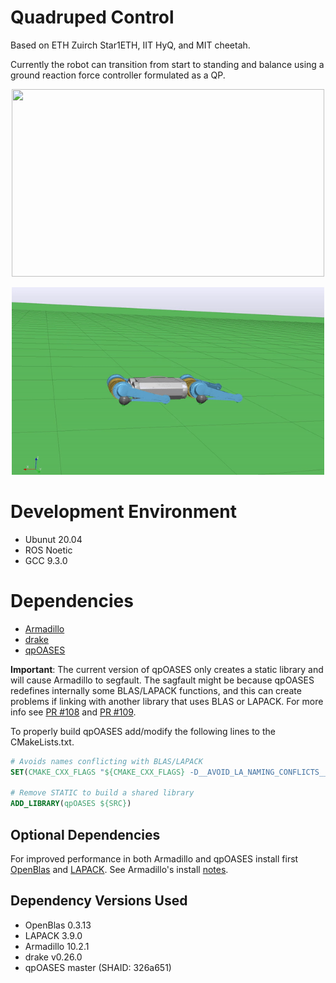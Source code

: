 # Quadruped Control 
Based on ETH Zuirch Star1ETH, IIT HyQ, and MIT cheetah. 

Currently the robot can transition from start to standing and balance using a ground
reaction force controller formulated as a QP. 

<p align="center">
  <img src="quadruped_controller/media/stance_control.gif" width="500" height="300"/>
</p>

<p align="center">
  <img src="quadruped_controller/media/cheetah_standup.gif" width="500" height="300"/>
</p>

# Development Environment 
- Ubunut 20.04 
- ROS Noetic 
- GCC 9.3.0

# Dependencies
- [Armadillo](http://arma.sourceforge.net/)
- [drake](https://github.com/RobotLocomotion/drake)
- [qpOASES](https://github.com/coin-or/qpOASES)

**Important**: The current version of qpOASES only creates a static library and will 
cause Armadillo to segfault. The sagfault might be because qpOASES redefines internally some BLAS/LAPACK functions, and this can create problems if linking with another library that uses BLAS or LAPACK. For more info see [PR #108](https://github.com/coin-or/qpOASES/pull/108) and [PR #109](https://github.com/coin-or/qpOASES/pull/109).

To properly build qpOASES add/modify the following lines to the CMakeLists.txt.

```cmake
# Avoids names conflicting with BLAS/LAPACK
SET(CMAKE_CXX_FLAGS "${CMAKE_CXX_FLAGS} -D__AVOID_LA_NAMING_CONFLICTS__")

# Remove STATIC to build a shared library
ADD_LIBRARY(qpOASES ${SRC})
```


## Optional Dependencies 
For improved performance in both Armadillo and qpOASES install first [OpenBlas](https://github.com/xianyi/OpenBLAS) and [LAPACK](https://github.com/Reference-LAPACK/lapack). See Armadillo's install [notes](http://arma.sourceforge.net/download.html).

## Dependency Versions Used 
- OpenBlas 0.3.13 
- LAPACK 3.9.0
- Armadillo 10.2.1
- drake v0.26.0
- qpOASES master (SHAID: 326a651)

